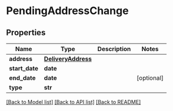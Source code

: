 # PendingAddressChange

## Properties
Name | Type | Description | Notes
------------ | ------------- | ------------- | -------------
**address** | [**DeliveryAddress**](DeliveryAddress.md) |  | 
**start_date** | **date** |  | 
**end_date** | **date** |  | [optional] 
**type** | **str** |  | 

[[Back to Model list]](../README.md#documentation-for-models) [[Back to API list]](../README.md#documentation-for-api-endpoints) [[Back to README]](../README.md)


